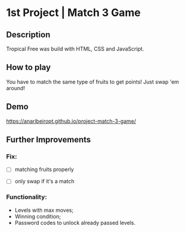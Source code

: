 # 1st Project | Match 3 Game

## Description

Tropical Free was build with HTML, CSS and JavaScript.

## How to play

You have to match the same type of fruits to get points!
Just swap 'em around!

## Demo 

https://anaribeiropt.github.io/project-match-3-game/

## Further Improvements

### Fix:
- [ ] matching fruits properly

- [ ] only swap if it's a match

### Functionality:
 - Levels with max moves;
 - Winning condition;
 - Password codes to unlock already passed levels.